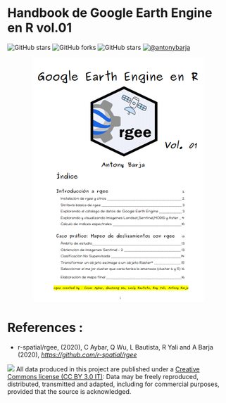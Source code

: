 # Handbook de Google Earth Engine en R vol.01
![GitHub stars](https://img.shields.io/github/stars/r-spatial/rgee?label=rgee&style=plastic)
![GitHub forks](https://img.shields.io/github/forks/barja8/Handbook_rgee?style=plastic)
![GitHub stars](https://img.shields.io/github/stars/barja8/Handbook_rgee?color=green&style=plastic)
<a href="https://www.linkedin.com/in/antonybarja/"><img alt="@antonybarja" 
src="https://img.shields.io/badge/Autor-Antony%20M.%20Barja-lightgrey" /></a>


<div align = "center">
  <a href=""> <img src="Img/presentation.png"> </a>
</div>

# References : 

* r-spatial/rgee, (2020), C Aybar, Q Wu, L Bautista, R Yali and A Barja (2020), *https://github.com/r-spatial/rgee*

![](https://github.com/barja8/Friends/blob/master/QGIS/Img/icons/istat88x31.png?raw=true) All data produced in this project are published under a [Creative Commons license (CC BY 3.0 IT)]((https://creativecommons.org/share-your-work/)): Data may be freely reproduced, distributed, transmitted and adapted, including for commercial purposes, provided that the source is acknowledged.
